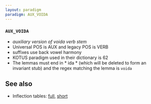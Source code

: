 ```yaml
---
layout: paradigm
paradigm: AUX_VOIDA
---
```

### ` AUX_VOIDA `

* _auxiliary version of voida verb stem_
* Universal POS is AUX and legacy POS is VERB
* suffixes use back vowel harmony
* KOTUS paradigm used in their dictionary is 62
* The lemmas must end in * ida * (which will be deleted to form an invariant stub) and the regex matching the lemma is ` voida `

## See also

* Inflection tables: [full](gen/V/voida.html), [short](gen/V/voida_wikt.html)

